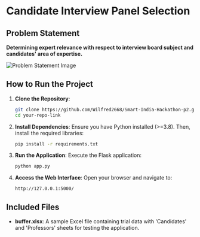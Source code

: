 # Candidate Interview Panel Selection

## Problem Statement
**Determining expert relevance with respect to interview board subject and candidates' area of expertise.**

![Problem Statement Image](./path-to-uploaded-image.png)

## How to Run the Project

1. **Clone the Repository**:
   ```bash
   git clone https://github.com/Wilfred2668/Smart-India-Hackathon-p2.git
   cd your-repo-link
   ```

2. **Install Dependencies**:
   Ensure you have Python installed (>=3.8). Then, install the required libraries:
   ```bash
   pip install -r requirements.txt
   ```

3. **Run the Application**:
   Execute the Flask application:
   ```bash
   python app.py
   ```

4. **Access the Web Interface**:
   Open your browser and navigate to:
   ```
   http://127.0.0.1:5000/
   ```

## Included Files
- **buffer.xlsx**: A sample Excel file containing trial data with 'Candidates' and 'Professors' sheets for testing the application.

